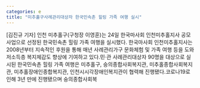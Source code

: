 ```yaml
---
categories: e
title: "미추홀구사례관리대상자 한국민속촌 힐링 가족 여행 실시"
---
```

[김진규 기자] 인천 미추홀구(구청장 이영훈)는 24일 한국마사회 인천미추홀지사 공모사업으로 선정된 한국민속촌 힐링 가족 여행을 실시했다. 한국마사회 인천미추홀지사는 2008년부터 지속적인 후원을 통해 매년 사례관리가구 문화체험 및 가족 여행 등을 도와 저소득층 복지체감도 향상에 기여하고 있다.민·관 사례관리대상자 90명을 대상으로 실시된 한국민속촌 힐링 가족 여행은 미추홀구, 숭의종합사회복지관, 미추홀종합사회복지관, 미추홀장애인종합복지관, 인천시시각장애인복지관이 협력해 진행됐다.코로나19로 인해 3년 만에 진행됐으며 숭의종합사회복